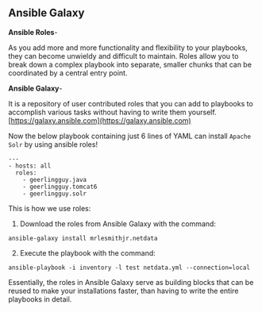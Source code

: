 ## Ansible Galaxy


**Ansible Roles**-

As you add more and more functionality and flexibility to your playbooks, they can become unwieldy and difficult to maintain. Roles allow you to break down a complex playbook into separate, smaller chunks that can be coordinated by a central entry point. 

**Ansible Galaxy**-

It is a repository of user contributed roles that you can add to playbooks to accomplish various tasks without having to write them yourself.
[https://galaxy.ansible.com](https://galaxy.ansible.com)


Now the below playbook containing just 6 lines of YAML can install `Apache Solr` by using ansible roles!

```code
---
- hosts: all
  roles:
    - geerlingguy.java
    - geerlingguy.tomcat6
    - geerlingguy.solr
  ```
  
  This is how we use roles:
  
  1. Download the roles from Ansible Galaxy with the command:
  
    ansible-galaxy install mrlesmithjr.netdata
  
  2. Execute the playbook with the command:
  
  `ansible-playbook -i inventory -l test netdata.yml --connection=local`
  
  Essentially, the roles in Ansible Galaxy serve as building blocks that can be reused to make your installations faster, than having to write the entire playbooks in detail.
